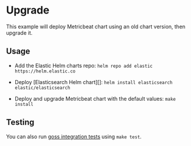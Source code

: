 # Upgrade

This example will deploy Metricbeat chart using an old chart version,
then upgrade it.


## Usage

* Add the Elastic Helm charts repo: `helm repo add elastic https://helm.elastic.co`

* Deploy [Elasticsearch Helm chart][]: `helm install elasticsearch elastic/elasticsearch`

* Deploy and upgrade Metricbeat chart with the default values: `make install`


## Testing

You can also run [goss integration tests][] using `make test`.


[goss integration tests]: https://github.com/elastic/helm-charts/tree/master/metricbeat/examples/upgrade/test/goss.yaml
